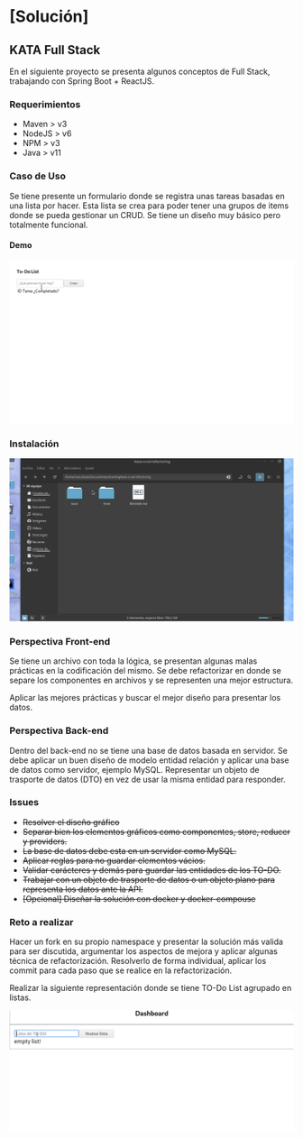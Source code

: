 # [Solución]

## KATA Full Stack

En el siguiente proyecto se presenta algunos conceptos de Full Stack, trabajando con Spring Boot + ReactJS.

### Requerimientos
- Maven > v3
- NodeJS > v6
- NPM > v3
- Java > v11

### Caso de Uso

Se tiene presente un formulario donde se registra unas tareas basadas en una lista por hacer. Esta lista se crea para poder tener una grupos de items donde se pueda gestionar un CRUD. Se tiene un diseño muy básico pero totalmente funcional. 

#### Demo

![alt text]( ./demo.gif "Demo funcional del ToDo")
 
### Instalación

![alt text]( ./start.gif "Instalación y puesta en marcha")

### Perspectiva Front-end
Se tiene un archivo con toda la lógica, se presentan algunas malas prácticas en la codificación del mismo. Se debe refactorizar en donde se separe los componentes en archivos y se representen una mejor estructura. 

Aplicar las mejores prácticas y buscar el mejor diseño para presentar los datos.


### Perspectiva Back-end

Dentro del back-end no se tiene una base de datos basada en servidor. Se debe aplicar un buen diseño de modelo entidad relación y aplicar una base de datos como servidor, ejemplo MySQL. Representar un objeto de trasporte de datos (DTO) en vez de usar la misma entidad para responder. 

### Issues

- ~~Resolver el diseño gráfico~~
- ~~Separar bien los elementos gráficos como componentes, store, reducer y providers.~~
- ~~La base de datos debe esta en un servidor como MySQL.~~
- ~~Aplicar reglas para no guardar elementos vácios.~~
- ~~Validar carácteres y demás para guardar las entidades de los TO-DO.~~
- ~~Trabajar con un objeto de trasporte de datos o un objeto plano para representa los datos ante la API.~~
- ~~[Opcional] Diseñar la solución con docker y docker-compouse~~

### Reto a realizar

Hacer un fork en su propio namespace y presentar la solución más valida para ser discutida, argumentar los aspectos de mejora y aplicar algunas técnica de refactorización. Resolverlo de forma individual, aplicar los commit para cada paso que se realice en la refactorización. 

Realizar la siguiente representación donde se tiene TO-Do List agrupado en listas.

![alt text]( ./todo-list-kata.gif "Demo funcional del ToDo List")


